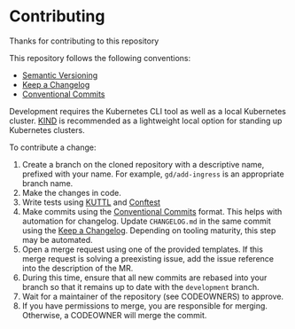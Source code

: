 # Contributing

Thanks for contributing to this repository

This repository follows the following conventions:

* [Semantic Versioning](https://semver.org/)
* [Keep a Changelog](https://keepachangelog.com/)
* [Conventional Commits](https://www.conventionalcommits.org/)

Development requires the Kubernetes CLI tool as well as a local Kubernetes cluster. [KIND](https://github.com/kubernetes-sigs/kind) is recommended as a lightweight local option for standing up Kubernetes clusters.

To contribute a change:

1. Create a branch on the cloned repository with a descriptive name, prefixed with your name. For example, `gd/add-ingress` is an appropriate branch name.
2. Make the changes in code.
3. Write tests using [KUTTL](https://kuttl.dev) and [Conftest](https://conftest.dev)
4. Make commits using the [Conventional Commits](https://www.conventionalcommits.org/) format. This helps with automation for changelog. Update `CHANGELOG.md` in the same commit using the [Keep a Changelog](https://keepachangelog.com). Depending on tooling maturity, this step may be automated.
5. Open a merge request using one of the provided templates. If this merge request is solving a preexisting issue, add the issue reference into the description of the MR.
6. During this time, ensure that all new commits are rebased into your branch so that it remains up to date with the `development` branch.
7. Wait for a maintainer of the repository (see CODEOWNERS) to approve.
8. If you have permissions to merge, you are responsible for merging. Otherwise, a CODEOWNER will merge the commit.
